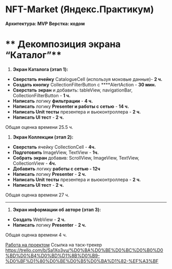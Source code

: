 # NFT-Market (Яндекс.Практикум)

**Архитектура: MVP**
**Верстка: кодом**



# ** Декомпозиция экрана “Каталог”**

1. **Экран Каталога (этап 1):**
- **Сверстать** **ячейку** CatalogueCell (используя моковые данные)- **2 ч.**
- **Создать кнопку** CollectionFilterButton с  ****AlertAction  -  **30 мин.**
- **Сверстать** **экран** и добавить: tableView, navigationBar,  CollectionFilterButton - **1 ч.**
- **Написать** логику **фильтрации** - **4 ч.**
- **Написать** логику **Presenter и работы с сетью** - **14 ч.**
- **Написать Unit тесты** презентера и вьюконтроллера - **2 ч.**
- **Написать UI тест** - **2 ч.**

Общая оценка времени 25.5 ч. 

1. **Экран Коллекции (этап 2):**
- **Сверстать** ячейку CollectionCell - **4ч.**
- **Подготовить** ImageView, TextView - **1ч.**
- **Собрать** **экран** добавив: ScrollView, ImageView, TextView, CollectionView - **4ч.**
- **Добавить** логику **работы с сетью - 12ч**
- **Написать** логику **Presenter** - **2 ч.**
- **Написать Unit тесты** презентера и вьюконтроллера - **2 ч.**
- **Написать UI тест** - **2 ч.**

Общая оценка времени 27 ч.
****

1. **Экран информации об авторе (этап 3):**
- **Создать** WebView - **2 ч.**
- **Написать** логику **Presenter** - **2 ч.**

Общая оценка времени 4 ч.

[Работа на проектом](https://www.notion.so/db1d4a2dd48b4a4f874d26d2bff18d76?pvs=21)
Ссылка на таск-трекер https://trello.com/b/Sa1Xo3yu/%D0%BA%D0%BE%D0%BC%D0%B0%D0%BD%D0%B4%D0%BD%D1%8B%D0%B9-%D0%BF%D1%80%D0%BE%D0%B5%D0%BA%D1%82-%EF%A3%BF
